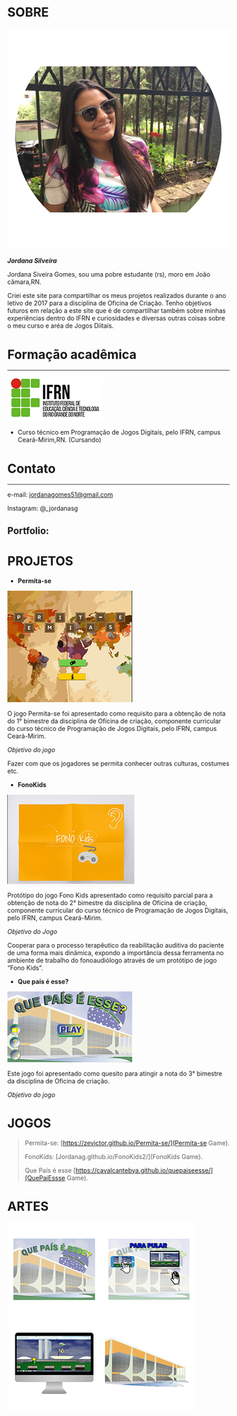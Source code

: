 

# [](SOBRE)SOBRE

![](eu1.png)

**_Jordana Silveira_**
   
Jordana Siveira Gomes, sou uma pobre estudante (rs), moro em João cãmara,RN.
   
Criei este site para compartilhar os meus projetos realizados durante o ano letivo de 2017 para a disciplina de Oficina de Criação. Tenho objetivos futuros em relação a este site que é de compartilhar também sobre minhas experiências dentro do IFRN e curiosidades e diversas outras coisas sobre o meu curso e aréa de Jogos Diitais.


# **Formação acadêmica**

***

![](IFRN4.png)

* Curso técnico em Programação de Jogos Digitais, pelo IFRN, campus Ceará-Mirim,RN. (Cursando)


# **Contato**

***

e-mail: jordanagomes51@gmail.com

Instagram: @_jordanasg

   

## [](Portfolio:)Portfolio:


# [](PROJETOS)PROJETOS


* **Permita-se**

![](ps.png)

O jogo Permita-se foi apresentado como requisito para a obtenção de nota do 1° bimestre da disciplina de Oficina de criação, componente curricular do curso técnico de Programação de Jogos Digitais, pelo IFRN, campus Ceará-Mirim.

_Objetivo do jogo_

Fazer com que os jogadores se permita conhecer outras culturas, costumes etc.


*  **FonoKids**

![](fk.jpg)

Protótipo do jogo Fono Kids apresentado como requisito parcial para a obtenção de nota do 2° bimestre da disciplina de Oficina de criação, componente curricular do curso técnico de Programação de Jogos Digitais, pelo IFRN, campus Ceará-Mirim.

_Objetivo do Jogo_

Cooperar para o processo terapêutico da reabilitação auditiva do paciente de uma forma mais dinâmica, expondo a importância dessa ferramenta no ambiente de trabalho do fonoaudiólogo através de um protótipo de jogo “Fono Kids”.

*  **Que país é esse?**

![](qp10.png)

Este jogo foi apresentado como quesito para atingir a nota do 3° bimestre da disciplina de Oficina de criação.


_Objetivo do jogo_


# [](JOGOS)JOGOS


> Permita-se:
>[https://zevictor.github.io/Permita-se/](Permita-se Game).
>
> FonoKids:
>[Jordanag.github.io/FonoKids2/](FonoKids Game).
>
> Que País é esse 
>[https://cavalcantebya.github.io/quepaiseesse/](QuePaiEssse Game).




# [](ARTES)ARTES

![](QPA.png)












